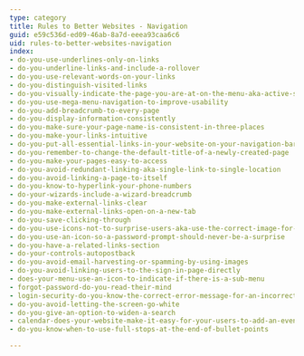```yaml
---
type: category
title: Rules to Better Websites - Navigation
guid: e59c536d-ed09-46ab-8a7d-eeea93caa6c6
uid: rules-to-better-websites-navigation
index:
- do-you-use-underlines-only-on-links
- do-you-underline-links-and-include-a-rollover
- do-you-use-relevant-words-on-your-links
- do-you-distinguish-visited-links
- do-you-visually-indicate-the-page-you-are-at-on-the-menu-aka-active-state
- do-you-use-mega-menu-navigation-to-improve-usability
- do-you-add-breadcrumb-to-every-page
- do-you-display-information-consistently
- do-you-make-sure-your-page-name-is-consistent-in-three-places
- do-you-make-your-links-intuitive
- do-you-put-all-essential-links-in-your-website-on-your-navigation-bar
- do-you-remember-to-change-the-default-title-of-a-newly-created-page
- do-you-make-your-pages-easy-to-access
- do-you-avoid-redundant-linking-aka-single-link-to-single-location
- do-you-avoid-linking-a-page-to-itself
- do-you-know-to-hyperlink-your-phone-numbers
- do-your-wizards-include-a-wizard-breadcrumb
- do-you-make-external-links-clear
- do-you-make-external-links-open-on-a-new-tab
- do-you-save-clicking-through
- do-you-use-icons-not-to-surprise-users-aka-use-the-correct-image-for-files
- do-you-use-an-icon-so-a-password-prompt-should-never-be-a-surprise
- do-you-have-a-related-links-section
- do-your-controls-autopostback
- do-you-avoid-email-harvesting-or-spamming-by-using-images
- do-you-avoid-linking-users-to-the-sign-in-page-directly
- does-your-menu-use-an-icon-to-indicate-if-there-is-a-sub-menu
- forgot-password-do-you-read-their-mind
- login-security-do-you-know-the-correct-error-message-for-an-incorrect-user-name-or-password
- do-you-avoid-letting-the-screen-go-white
- do-you-give-an-option-to-widen-a-search
- calendar-does-your-website-make-it-easy-for-your-users-to-add-an-event-to-their-calendar
- do-you-know-when-to-use-full-stops-at-the-end-of-bullet-points

---
```



